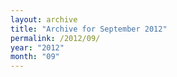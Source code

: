 ```yaml
---
layout: archive
title: "Archive for September 2012"
permalink: /2012/09/
year: "2012"
month: "09"
---
```

